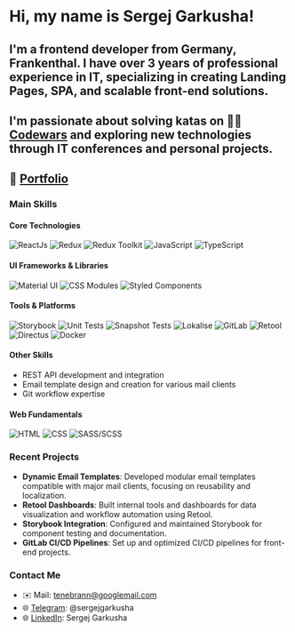 # Hi, my name is **Sergej Garkusha**!

## I'm a frontend developer from Germany, Frankenthal. I have over 3 years of professional experience in IT, specializing in creating Landing Pages, SPA, and scalable front-end solutions.

## I'm passionate about solving katas on 👩‍💻 [Codewars](https://www.codewars.com/users/Tenebran) and exploring new technologies through IT conferences and personal projects.

## 💼 [Portfolio](https://tenebran.github.io/MyPortfolio/)

### Main Skills

#### Core Technologies

![ReactJs](https://img.shields.io/badge/-React-090909?style=for-the-badge&logo=React)
![Redux](https://img.shields.io/badge/-Redux-090909?style=for-the-badge&logo=Redux)
![Redux Toolkit](https://img.shields.io/badge/-Redux%20Toolkit-090909?style=for-the-badge&logo=Redux)
![JavaScript](https://img.shields.io/badge/-JavaScript-090909?style=for-the-badge&logo=JavaScript)
![TypeScript](https://img.shields.io/badge/-TypeScript-090909?style=for-the-badge&logo=TypeScript)

#### UI Frameworks & Libraries

![Material UI](https://img.shields.io/badge/-Material%20UI-090909?style=for-the-badge&logo=mui)
![CSS Modules](https://img.shields.io/badge/-CSS%20Modules-090909?style=for-the-badge)
![Styled Components](https://img.shields.io/badge/-Styled%20Components-090909?style=for-the-badge)

#### Tools & Platforms

![Storybook](https://img.shields.io/badge/-Storybook-090909?style=for-the-badge&logo=Storybook)
![Unit Tests](https://img.shields.io/badge/-Unit%20Tests-090909?style=for-the-badge)
![Snapshot Tests](https://img.shields.io/badge/-Snapshot%20Tests-090909?style=for-the-badge)
![Lokalise](https://img.shields.io/badge/-Lokalise-090909?style=for-the-badge)
![GitLab](https://img.shields.io/badge/-GitLab-090909?style=for-the-badge&logo=gitlab)
![Retool](https://img.shields.io/badge/-Retool-090909?style=for-the-badge)
![Directus](https://img.shields.io/badge/-Directus-090909?style=for-the-badge)
![Docker](https://img.shields.io/badge/-Docker-090909?style=for-the-badge&logo=docker)

#### Other Skills

- REST API development and integration
- Email template design and creation for various mail clients
- Git workflow expertise

#### Web Fundamentals

![HTML](https://img.shields.io/badge/-HTML-090909?style=for-the-badge&logo=html5)
![CSS](https://img.shields.io/badge/-CSS-090909?style=for-the-badge&logo=css3)
![SASS/SCSS](https://img.shields.io/badge/-SASS/SCSS-090909?style=for-the-badge&logo=sass)

### Recent Projects

- **Dynamic Email Templates**: Developed modular email templates compatible with major mail clients, focusing on reusability and localization.
- **Retool Dashboards**: Built internal tools and dashboards for data visualization and workflow automation using Retool.
- **Storybook Integration**: Configured and maintained Storybook for component testing and documentation.
- **GitLab CI/CD Pipelines**: Set up and optimized CI/CD pipelines for front-end projects.

### Contact Me

- ✉️ Mail: tenebrann@googlemail.com
- 🌐 [Telegram](https://t.me/sergejgarkusha): @sergejgarkusha
- 🌐 [LinkedIn](https://www.linkedin.com/in/sgarkush/): Sergej Garkusha
